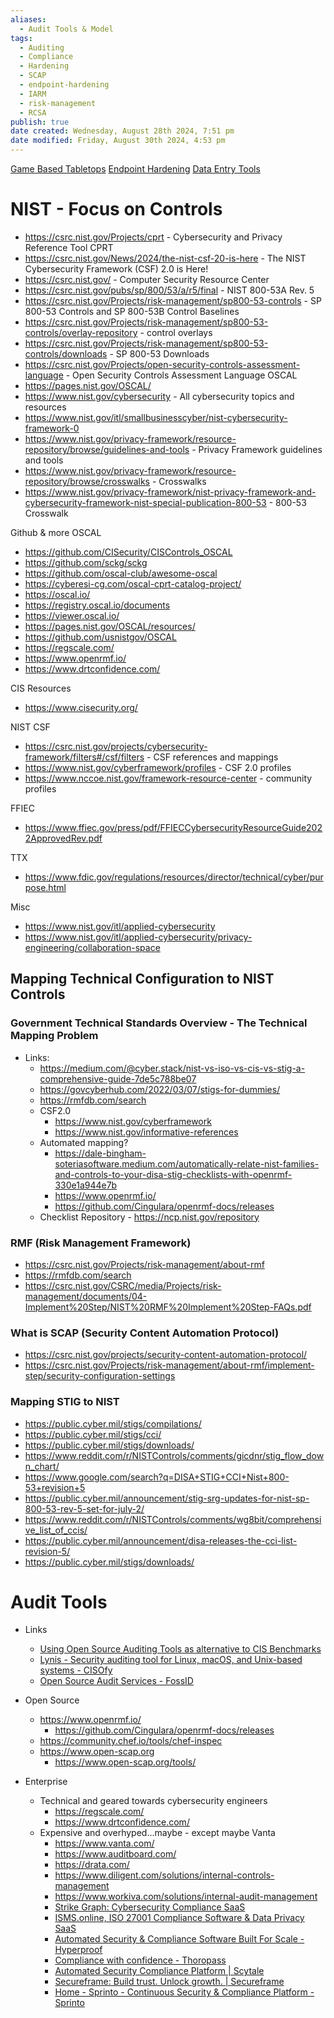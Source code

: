 ```yaml
---
aliases:
  - Audit Tools & Model
tags:
  - Auditing
  - Compliance
  - Hardening
  - SCAP
  - endpoint-hardening
  - IARM
  - risk-management
  - RCSA
publish: true
date created: Wednesday, August 28th 2024, 7:51 pm
date modified: Friday, August 30th 2024, 4:53 pm
---
```


[Game Based Tabletops](../Game-Based%20Tabletops/Game-Based%20Tabletops.md)
[Endpoint Hardening](../Endpoint%20Hardening/Endpoint%20Hardening.md)
[Data Entry Tools](../../📁%2003%20-%20Curations,%20Stacks/⬇%20Tech%20Dropzone/Data%20Entry%20Tools/Data%20Entry%20Tools.md)

# NIST - Focus on Controls

- https://csrc.nist.gov/Projects/cprt - Cybersecurity and Privacy Reference Tool CPRT
- https://csrc.nist.gov/News/2024/the-nist-csf-20-is-here - The NIST Cybersecurity Framework (CSF) 2.0 is Here!
- https://csrc.nist.gov/ - Computer Security Resource Center
- https://csrc.nist.gov/pubs/sp/800/53/a/r5/final - NIST 800-53A Rev. 5
- https://csrc.nist.gov/Projects/risk-management/sp800-53-controls - SP 800-53 Controls and SP 800-53B Control Baselines
- https://csrc.nist.gov/Projects/risk-management/sp800-53-controls/overlay-repository - control overlays
- https://csrc.nist.gov/Projects/risk-management/sp800-53-controls/downloads - SP 800-53 Downloads
- https://csrc.nist.gov/Projects/open-security-controls-assessment-language - Open Security Controls Assessment Language OSCAL
- https://pages.nist.gov/OSCAL/
- https://www.nist.gov/cybersecurity - All cybersecurity topics and resources
- https://www.nist.gov/itl/smallbusinesscyber/nist-cybersecurity-framework-0
- https://www.nist.gov/privacy-framework/resource-repository/browse/guidelines-and-tools - Privacy Framework guidelines and tools
- https://www.nist.gov/privacy-framework/resource-repository/browse/crosswalks - Crosswalks
- https://www.nist.gov/privacy-framework/nist-privacy-framework-and-cybersecurity-framework-nist-special-publication-800-53 - 800-53 Crosswalk

Github & more OSCAL

- https://github.com/CISecurity/CISControls_OSCAL
- https://github.com/sckg/sckg
- https://github.com/oscal-club/awesome-oscal
- https://cyberesi-cg.com/oscal-cprt-catalog-project/
- https://oscal.io/
- https://registry.oscal.io/documents
- https://viewer.oscal.io/
- https://pages.nist.gov/OSCAL/resources/
- https://github.com/usnistgov/OSCAL
- https://regscale.com/
- https://www.openrmf.io/
- https://www.drtconfidence.com/

CIS Resources
- https://www.cisecurity.org/
    

NIST CSF
- https://csrc.nist.gov/projects/cybersecurity-framework/filters#/csf/filters - CSF references and mappings
- https://www.nist.gov/cyberframework/profiles - CSF 2.0 profiles
- https://www.nccoe.nist.gov/framework-resource-center - community profiles

FFIEC
- https://www.ffiec.gov/press/pdf/FFIECCybersecurityResourceGuide2022ApprovedRev.pdf

TTX 
- https://www.fdic.gov/regulations/resources/director/technical/cyber/purpose.html

Misc
- https://www.nist.gov/itl/applied-cybersecurity
- https://www.nist.gov/itl/applied-cybersecurity/privacy-engineering/collaboration-space
    

## Mapping Technical Configuration to NIST Controls

### Government Technical Standards Overview - The Technical Mapping Problem

- Links:
    - https://medium.com/@cyber.stack/nist-vs-iso-vs-cis-vs-stig-a-comprehensive-guide-7de5c788be07
    - https://govcyberhub.com/2022/03/07/stigs-for-dummies/
    - https://rmfdb.com/search
    - CSF2.0
        - https://www.nist.gov/cyberframework
        - https://www.nist.gov/informative-references
    - Automated mapping?
        - https://dale-bingham-soteriasoftware.medium.com/automatically-relate-nist-families-and-controls-to-your-disa-stig-checklists-with-openrmf-330e1a944e7b
        - https://www.openrmf.io/
        - https://github.com/Cingulara/openrmf-docs/releases
    - Checklist Repository - https://ncp.nist.gov/repository

### RMF (Risk Management Framework)

- https://csrc.nist.gov/Projects/risk-management/about-rmf
- https://rmfdb.com/search
- https://csrc.nist.gov/CSRC/media/Projects/risk-management/documents/04-Implement%20Step/NIST%20RMF%20Implement%20Step-FAQs.pdf

### What is SCAP (Security Content Automation Protocol)

- https://csrc.nist.gov/projects/security-content-automation-protocol/
- https://csrc.nist.gov/Projects/risk-management/about-rmf/implement-step/security-configuration-settings

### Mapping STIG to NIST

- https://public.cyber.mil/stigs/compilations/
- https://public.cyber.mil/stigs/cci/
- https://public.cyber.mil/stigs/downloads/
- https://www.reddit.com/r/NISTControls/comments/gicdnr/stig_flow_down_chart/
- https://www.google.com/search?q=DISA+STIG+CCI+Nist+800-53+revision+5
- https://public.cyber.mil/announcement/stig-srg-updates-for-nist-sp-800-53-rev-5-set-for-july-2/
- https://www.reddit.com/r/NISTControls/comments/wg8bit/comprehensive_list_of_ccis/
- https://public.cyber.mil/announcement/disa-releases-the-cci-list-revision-5/
- https://public.cyber.mil/stigs/downloads/

# Audit Tools

- Links
	- [Using Open Source Auditing Tools as alternative to CIS Benchmarks](https://linux-audit.com/using-open-source-auditing-tools-as-alternative-for-cis-benchmarks/)
	- [Lynis - Security auditing tool for Linux, macOS, and Unix-based systems - CISOfy](https://cisofy.com/lynis/) 
	- [Open Source Audit Services - FossID](https://fossid.com/service/open-source-audit/)

- Open Source
	- https://www.openrmf.io/
		- https://github.com/Cingulara/openrmf-docs/releases
	- https://community.chef.io/tools/chef-inspec
	- https://www.open-scap.org
		- https://www.open-scap.org/tools/

- Enterprise
	- Technical and geared towards cybersecurity engineers
		- https://regscale.com/
		- https://www.drtconfidence.com/
	- Expensive and overhyped...maybe - except maybe Vanta
		- https://www.vanta.com/ 
		- https://www.auditboard.com/
		- https://drata.com/
		- https://www.diligent.com/solutions/internal-controls-management
		- https://www.workiva.com/solutions/internal-audit-management
		- [Strike Graph: Cybersecurity Compliance SaaS](https://www.strikegraph.com/)
		- [ISMS.online, ISO 27001 Compliance Software &amp; Data Privacy SaaS](https://www.isms.online/)
		- [Automated Security &amp; Compliance Software Built For Scale - Hyperproof](https://hyperproof.io/)
		- [Compliance with confidence - Thoropass](https://thoropass.com/)
		- [Automated Security Compliance Platform | Scytale](https://scytale.ai/)
		- [Secureframe: Build trust. Unlock growth. | Secureframe](https://secureframe.com/)
		- [Home - Sprinto - Continuous Security &amp; Compliance Platform - Sprinto](https://sprinto.com/)